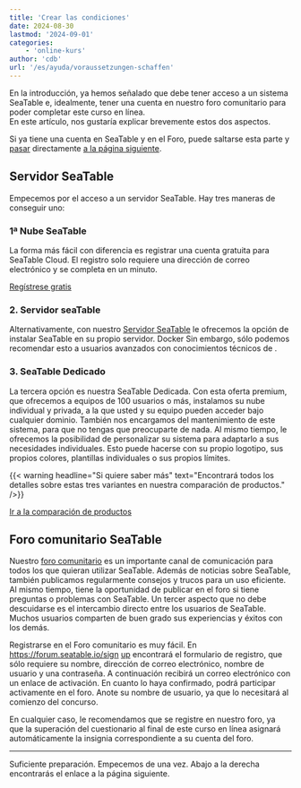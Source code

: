 ```yaml
---
title: 'Crear las condiciones'
date: 2024-08-30
lastmod: '2024-09-01'
categories:
    - 'online-kurs'
author: 'cdb'
url: '/es/ayuda/voraussetzungen-schaffen'
---
```


En la introducción, ya hemos señalado que debe tener acceso a un sistema SeaTable e, idealmente, tener una cuenta en nuestro foro comunitario para poder completar este curso en línea.  
En este artículo, nos gustaría explicar brevemente estos dos aspectos.

Si ya tiene una cuenta en SeaTable y en el Foro, puede saltarse esta parte y [pasar](https://seatable.io/es/docs/online-kurs/navigieren-in-der-benutzeroberflaeche-von-seatable/) directamente [a la página siguiente](https://seatable.io/es/docs/online-kurs/navigieren-in-der-benutzeroberflaeche-von-seatable/).

## Servidor SeaTable

Empecemos por el acceso a un servidor SeaTable. Hay tres maneras de conseguir uno:

### 1ª Nube SeaTable

La forma más fácil con diferencia es registrar una cuenta gratuita para SeaTable Cloud. El registro solo requiere una dirección de correo electrónico y se completa en un minuto.

[Regístrese gratis](https://seatable.io/es/registrierung/)

### 2\. Servidor seaTable

Alternativamente, con nuestro [Servidor SeaTable](https://admin.seatable.io/) le ofrecemos la opción de instalar SeaTable en su propio servidor. Docker Sin embargo, sólo podemos recomendar esto a usuarios avanzados con conocimientos técnicos de .

### 3\. SeaTable Dedicado

La tercera opción es nuestra SeaTable Dedicada. Con esta oferta premium, que ofrecemos a equipos de 100 usuarios o más, instalamos su nube individual y privada, a la que usted y su equipo pueden acceder bajo cualquier dominio. También nos encargamos del mantenimiento de este sistema, para que no tengas que preocuparte de nada. Al mismo tiempo, le ofrecemos la posibilidad de personalizar su sistema para adaptarlo a sus necesidades individuales. Esto puede hacerse con su propio logotipo, sus propios colores, plantillas individuales o sus propios límites.

{{< warning  headline="Si quiere saber más"  text="Encontrará todos los detalles sobre estas tres variantes en nuestra comparación de productos." />}}

[Ir a la comparación de productos](https://seatable.io/es/produktvergleich/)

## Foro comunitario SeaTable

Nuestro [foro comunitario](https://forum.seatable.io) es un importante canal de comunicación para todos los que quieran utilizar SeaTable. Además de noticias sobre SeaTable, también publicamos regularmente consejos y trucos para un uso eficiente. Al mismo tiempo, tiene la oportunidad de publicar en el foro si tiene preguntas o problemas con SeaTable. Un tercer aspecto que no debe descuidarse es el intercambio directo entre los usuarios de SeaTable. Muchos usuarios comparten de buen grado sus experiencias y éxitos con los demás.

Registrarse en el Foro comunitario es muy fácil. En https://forum.seatable.io/sign [up](https://forum.seatable.io/signup) encontrará el formulario de registro, que sólo requiere su nombre, dirección de correo electrónico, nombre de usuario y una contraseña. A continuación recibirá un correo electrónico con un enlace de activación. En cuanto lo haya confirmado, podrá participar activamente en el foro. Anote su nombre de usuario, ya que lo necesitará al comienzo del concurso.

En cualquier caso, le recomendamos que se registre en nuestro foro, ya que la superación del cuestionario al final de este curso en línea asignará automáticamente la insignia correspondiente a su cuenta del foro.

---

Suficiente preparación. Empecemos de una vez. Abajo a la derecha encontrarás el enlace a la página siguiente.

